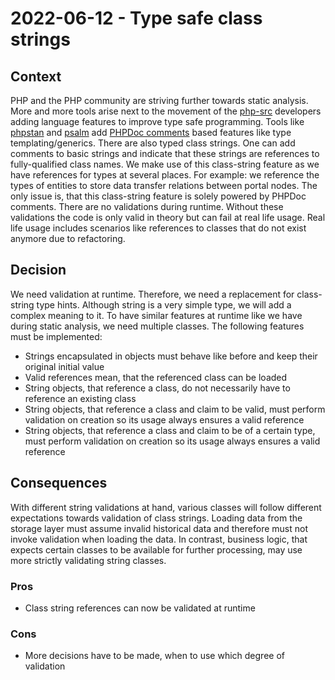 # 2022-06-12 - Type safe class strings

## Context

PHP and the PHP community are striving further towards static analysis.
More and more tools arise next to the movement of the [php-src](https://github.com/php/php-src) developers adding language features to improve type safe programming.
Tools like [phpstan](https://phpstan.org/) and [psalm](https://psalm.dev/) add [PHPDoc comments](https://github.com/php-fig/fig-standards/blob/a1a0674a742c9d07c5dd450209fb33b115ee7b40/proposed/phpdoc.md) based features like type templating/generics.
There are also typed class strings.
One can add comments to basic strings and indicate that these strings are references to fully-qualified class names.
We make use of this class-string feature as we have references for types at several places.
For example: we reference the types of entities to store data transfer relations between portal nodes.
The only issue is, that this class-string feature is solely powered by PHPDoc comments.
There are no validations during runtime.
Without these validations the code is only valid in theory but can fail at real life usage.
Real life usage includes scenarios like references to classes that do not exist anymore due to refactoring.

## Decision

We need validation at runtime.
Therefore, we need a replacement for class-string type hints.
Although string is a very simple type, we will add a complex meaning to it.
To have similar features at runtime like we have during static analysis, we need multiple classes.
The following features must be implemented:

- Strings encapsulated in objects must behave like before and keep their original initial value
- Valid references mean, that the referenced class can be loaded
- String objects, that reference a class, do not necessarily have to reference an existing class
- String objects, that reference a class and claim to be valid, must perform validation on creation so its usage always ensures a valid reference
- String objects, that reference a class and claim to be of a certain type, must perform validation on creation so its usage always ensures a valid reference


## Consequences

With different string validations at hand, various classes will follow different expectations towards validation of class strings.
Loading data from the storage layer must assume invalid historical data and therefore must not invoke validation when loading the data.
In contrast, business logic, that expects certain classes to be available for further processing, may use more strictly validating string classes.


### Pros

- Class string references can now be validated at runtime


### Cons

- More decisions have to be made, when to use which degree of validation
